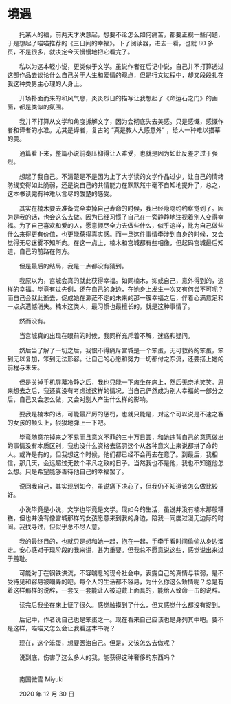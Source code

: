 # 境遇

　　托某人的福，前两天才决意起，想要不论怎么如何痛苦，都要正视一些问题，于是想起了喵喵推荐的《三日间的幸福》。下了阅读器，进去一看，也就 80 多页，不是很多，就决定今天慢慢地把它看完了。

　　私以为这本轻小说，更类似于文学。虽说作者在后记中说，自己并不打算透过这部作品去谈论什么自己关于人生和爱情的观点，但是行文过程中，却又段段扎在我这种类男主心理的人身上。

　　开场扑面而来的和风气息，炎炎烈日的描写让我想起了《命运石之门》的画面，都是类似的氛围。

　　我并不打算从文学和角度拆解文字，因为会彻底失去美感。只是感慨，感慨作者和译者的水准。尤其是译者，复古的 “真是教人大感意外” ，给人一种难以描摹的美。

　　通篇看下来，整篇小说前奏压抑得让人难受，也就是因为如此反差才过于强烈。

　　想起了我自己。不清楚是不是因为上了大学读的文学作品过少，让自己的情绪防线变得如此脆弱，还是说自己的共情能力在默默然中毫不自知地提升了，总之，这本书读完有种难以言尽的酸楚的感受。

　　其实在楠木要去准备完全卖掉自己寿命的时候，我已经隐隐约约察觉到了。因为是我的话，也会这么去做。因为已经习惯了自己在一旁静静地注视着别人变得幸福。为了自己喜欢和爱的人，愿意倾尽全力去做些什么，似乎这样，比为自己做些什么来得更有价值，也更能获得真实感。而一旦这件事情牵涉到自身的时候，又会觉得无尽迷雾不知所向。在这一点上，楠木和宫城都有些相像，但起码宫城最后知道，自己的前路在何方。

　　但是最后的结局，我是一点都没有猜到。

　　我原以为，宫城会真的就此获得幸福。如同楠木，抑或自己，意外得到的，这样的幸福。毕竟有过先例，还在自己的身边，在她身上发生一次又有何尝不可呢？而自己会就此逝去，促成她在渺茫不定的未来的那一簇幸福之后，伴着心满意足和一点点遗憾消失。楠木这类人，最习惯也最擅长的，就是这种事情了。

　　然而没有。

　　当宫城真的出现在眼前的时候，我同样充斥着不解，迷惑和疑问。

　　然后当了解了一切之后，我恨不得痛斥宫城是一个笨蛋，无可救药的笨蛋，笨到无以复加，笨到无法形容。让自己的心愿和努力一切都付之东流，还要搭上她的前程与未来。

　　但是关掉手机屏幕冷静之后，我也只能一下瘫坐在床上，然后无奈地笑笑。思来想去之后，我还真没有考虑过这样的情况，当自己俨然成为别人幸福的一部分之后，自己又会怎么做，又会对别人产生什么样的影响。

　　要我是楠木的话，可能最严厉的惩罚，也就只能是，对这个可以说是不速之客的女孩的额头上，狠狠地弹上一下吧。

　　毕竟随意花掉来之不易而且意义不菲的三十万日圆，和她违背自己的意愿做出的事情没有本质区别，我也没什么资格去惩罚这个从各种意义上来说都拼了命的人。或许是有的，但我想这个时候，他们都已经不会再去在意了。到最后，我相信，那几天，会远超过无数个平凡之致的日子。当然我也不是他，我也不知道他怎么想。只是希望能够善待他自己的幸福罢了。

　　说回我自己，其实现到如今，虽说痛下决心了，但我仍不知道该怎么做比较好。

　　小说毕竟是小说，文学也毕竟是文学。现如今的生活，虽说并没有楠木那般糟糕，但也并没有像宫城那样的女孩愿意来到我的身边，陪我一同度过漫无边际的时间。我找寻过，但似乎总不尽人意。

　　我的最终目的，也就只是想和她一起，抱在一起，手牵手看时间偷偷从身边溜走。安心感对于现阶段的我来讲，甚为重要。但我总不愿意说这些，感觉说出来过于羞耻。

　　可能对于在钢铁洪流，不容喘息的现今社会中，表露自己的真情与软弱，是不受待见和容易被嘲弄的吧。每个人的生活都不容易，为什么你这么矫情呢？总是有着这样那样的说辞，一套又一套能让人被迫戴上面具的，能给人致命一击的说辞。

　　读完后我坐在床上怔了很久。感觉触摸到了什么，但又感觉什么都没有捉到。

　　后记中，作者说自己也是笨蛋之一。现在看来自己应该也是身列其中吧。要不是这样，喵喵又怎么会让我看这本书呢？

　　现在，这个笨蛋，想要医治自己。但是，又该怎么去做呢？

　　说到底，伤害了这么多人的我，能获得这种奢侈的东西吗？

<br>　　南国微雪 Miyuki

　　2020 年 12 月 30 日


